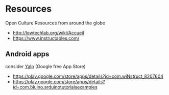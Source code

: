# Resources
Open Culture Resources from around the globe

- http://lowtechlab.org/wiki/Accueil
- https://www.instructables.com/

## Android apps
consider [Yalp](https://f-droid.org/en/packages/com.github.yeriomin.yalpstore/) (Google free App Store)

- https://play.google.com/store/apps/details?id=com.wiNstruct_8207604
- https://play.google.com/store/apps/details?id=com.bluino.arduinotutorialsexamples
